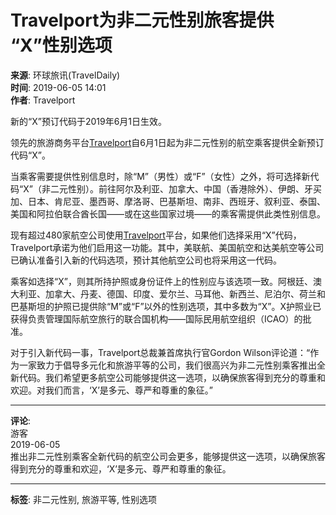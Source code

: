 # Travelport为非二元性别旅客提供 “X”性别选项

**来源**: 环球旅讯(TravelDaily)  
**时间**: 2019-06-05 14:01  
**作者**: Travelport  

新的“X”预订代码于2019年6月1日生效。

领先的旅游商务平台[Travelport](https://hub.traveldaily.cn/company/29197)自6月1日起为非二元性别的航空乘客提供全新预订代码“X”。

当乘客需要提供性别信息时，除“M”（男性）或“F”（女性）之外，将可选择新代码“X”（非二元性别）。前往阿尔及利亚、加拿大、中国（香港除外）、伊朗、牙买加、日本、肯尼亚、墨西哥、摩洛哥、巴基斯坦、南非、西班牙、叙利亚、泰国、美国和阿拉伯联合酋长国——或在这些国家过境——的乘客需提供此类性别信息。

现有超过480家航空公司使用[Travelport](https://hub.traveldaily.cn/company/29197)平台，如果他们选择采用“X”代码，Travelport承诺为他们启用这一功能。其中，美联航、美国航空和达美航空等公司已确认准备引入新的代码选项，预计其他航空公司也将采用这一代码。

乘客如选择“X”，则其所持护照或身份证件上的性别应与该选项一致。阿根廷、澳大利亚、加拿大、丹麦、德国、印度、爱尔兰、马耳他、新西兰、尼泊尔、荷兰和巴基斯坦的护照已提供除“M”或“F”以外的性别选项，其中多数为“X”。X护照业已获得负责管理国际航空旅行的联合国机构——国际民用航空组织（ICAO）的批准。

对于引入新代码一事，Travelport总裁兼首席执行官Gordon Wilson评论道：“作为一家致力于倡导多元化和旅游平等的公司，我们很高兴为非二元性别乘客推出全新代码。我们希望更多航空公司能够提供这一选项，以确保旅客得到充分的尊重和欢迎。对我们而言，‘X’是多元、尊严和尊重的象征。”

---

**评论**:  
游客  
2019-06-05  
推出非二元性别乘客全新代码的航空公司会更多，能够提供这一选项，以确保旅客得到充分的尊重和欢迎，‘X’是多元、尊严和尊重的象征。

---

**标签**: 非二元性别, 旅游平等, 性别选项